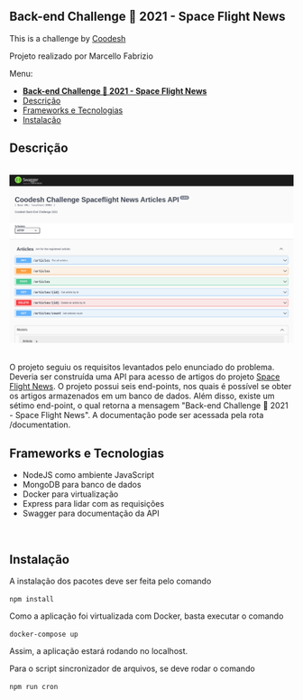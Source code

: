 ## **Back-end Challenge 🏅 2021 - Space Flight News**

This is a challenge by [Coodesh](https://coodesh.com/)

Projeto realizado por Marcello Fabrizio

Menu:

- [**Back-end Challenge 🏅 2021 - Space Flight News**](#back-end-challenge--2021---space-flight-news)
- [Descrição](#descrição)
- [Frameworks e Tecnologias](#frameworks-e-tecnologias)
- [Instalação](#instalação)

## Descrição
<br>

<img  src="api.png"  alt="imagem da API">
<br>
<br>

O projeto seguiu os requisitos levantados pelo enunciado do problema. Deveria ser construída uma API para acesso de artigos do projeto [Space Flight News](https://api.spaceflightnewsapi.net/v3/documentation). O projeto possui seis end-points, nos quais é possível se obter os artigos armazenados em um banco de dados. Além disso, existe um sétimo end-point, o qual retorna a mensagem "Back-end Challenge 🏅 2021 - Space Flight News". A documentação pode ser acessada pela rota /documentation.
<br>

## Frameworks e Tecnologias
- NodeJS como ambiente JavaScript
- MongoDB para banco de dados
- Docker para virtualização
- Express para lidar com as requisições
- Swagger para documentação da API

<br>

## Instalação

A instalação dos pacotes deve ser feita pelo comando

`npm install`

Como a aplicação foi virtualizada com Docker, basta executar o comando 

`docker-compose up`

Assim, a aplicação estará rodando no localhost.

Para o script sincronizador de arquivos, se deve rodar o comando

`npm run cron`
